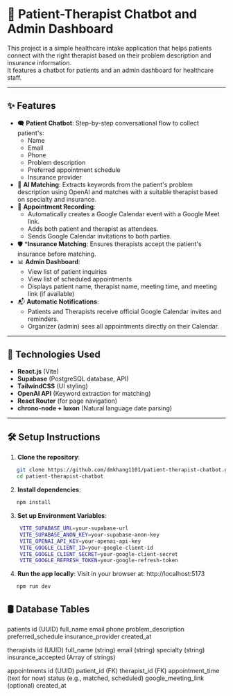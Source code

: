 # 🧠 Patient-Therapist Chatbot and Admin Dashboard

This project is a simple healthcare intake application that helps patients connect with the right therapist based on their problem description and insurance information.  
It features a chatbot for patients and an admin dashboard for healthcare staff.

---

## ✨ Features

- 🗨️ **Patient Chatbot**: Step-by-step conversational flow to collect patient's:
  - Name
  - Email
  - Phone
  - Problem description
  - Preferred appointment schedule
  - Insurance provider
- 🔎 **AI Matching**: Extracts keywords from the patient's problem description using OpenAI and matches with a suitable therapist based on specialty and insurance.
- 📅 **Appointment Recording**: 
  - Automatically creates a Google Calendar event with a Google Meet link.
  - Adds both patient and therapist as attendees.
  - Sends Google Calendar invitations to both parties.
- 🛡️ ***Insurance Matching**: Ensures therapists accept the patient's insurance before matching.
- 📊 **Admin Dashboard**:
  - View list of patient inquiries
  - View list of scheduled appointments
  - Displays patient name, therapist name, meeting time, and meeting link (if available)
- 📬 **Automatic Notifications**:
  - Patients and Therapists receive official Google Calendar invites and reminders.
  - Organizer (admin) sees all appointments directly on their Calendar.

---

## 🚀 Technologies Used

- **React.js** (Vite)
- **Supabase** (PostgreSQL database, API)
- **TailwindCSS** (UI styling)
- **OpenAI API** (Keyword extraction for matching)
- **React Router** (for page navigation)
- **chrono-node + luxon** (Natural language date parsing)

---

## 🛠️ Setup Instructions

1. **Clone the repository**:
```bash
   git clone https://github.com/dmkhang1101/patient-therapist-chatbot.git
   cd patient-therapist-chatbot
```

2. **Install dependencies**:
```bash
   npm install
```

3. **Set up Environment Variables**: 
```bash
    VITE_SUPABASE_URL=your-supabase-url
    VITE_SUPABASE_ANON_KEY=your-supabase-anon-key
    VITE_OPENAI_API_KEY=your-openai-api-key
    VITE_GOOGLE_CLIENT_ID=your-google-client-id
    VITE_GOOGLE_CLIENT_SECRET=your-google-client-secret
    VITE_GOOGLE_REFRESH_TOKEN=your-google-refresh-token
```

4. **Run the app locally**:
Visit in your browser at: http://localhost:5173
```bash
   npm run dev
```

## 🛢️ Database Tables

patients
id (UUID)
full_name
email
phone
problem_description
preferred_schedule
insurance_provider
created_at

therapists
id (UUID)
full_name (string)
email (string)
specialty (string)
insurance_accepted (Array of strings)

appointments
id (UUID)
patient_id (FK)
therapist_id (FK)
appointment_time (text for now)
status (e.g., matched, scheduled)
google_meeting_link (optional)
created_at
